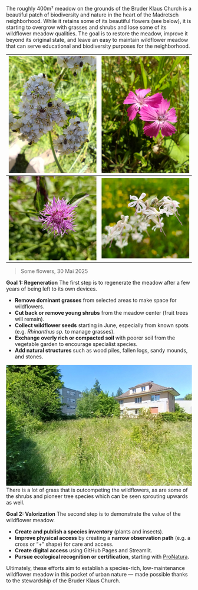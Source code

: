 The roughly 400m² meadow on the grounds of the Bruder Klaus Church is a beautiful patch of biodiversity and nature in the heart of the Madretsch neighborhood. While it retains some of its beautiful flowers (see below), it is starting to overgrow with grasses and shrubs and lose some of its wildflower meadow qualities. The goal is to restore the meadow, improve it beyond its original state, and leave an easy to maintain wildflower meadow that can serve educational and biodiversity purposes for the neighborhood.

| ![](../assets/achillea_millefolium.jpg) | ![](../assets/dianthus_carthusiana.jpg) |
|:----------------:|:---------------------------------------:|
| ![](../assets/centaurea_jacea_small.jpg) |     ![](../assets/silen_nutans.jpg)     |

> Some flowers, 30 Mai 2025

__Goal 1: Regeneration__
The first step is to regenerate the meadow after a few years of being left to its own devices.

- **Remove dominant grasses** from selected areas to make space for wildflowers.
- **Cut back or remove young shrubs** from the meadow center (fruit trees will remain).
- **Collect wildflower seeds** starting in June, especially from known spots (e.g. *Rhinanthus sp.* to manage grasses).
- **Exchange overly rich or compacted soil** with poorer soil from the vegetable garden to encourage specialist species.
- **Add natural structures** such as wood piles, fallen logs, sandy mounds, and stones.

![Lots_of_grass](../assets/overview_small.jpg)
There is a lot of grass that is outcompeting the wildflowers, as are some of the shrubs and pioneer tree species which can be seen sprouting upwards as well.

__Goal 2: Valorization__
The second step is to demonstrate the value of the wildflower meadow.

- **Create and publish a species inventory** (plants and insects).
- **Improve physical access** by creating a **narrow observation path** (e.g. a cross or “+” shape) for care and access. 
- **Create digital access** using GitHub Pages and Streamlit.
- **Pursue ecological recognition or certification**, starting with [ProNatura](https://www.pronatura.ch/fr/bonjournature).

Ultimately, these efforts aim to establish a species-rich, low-maintenance wildflower meadow in this pocket of urban nature — made possible thanks to the stewardship of the Bruder Klaus Church.
